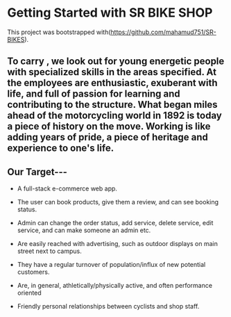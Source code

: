 # Getting Started with SR BIKE SHOP

This project was bootstrapped with(https://github.com/mahamud751/SR-BIKES).

## To carry , we look out for young energetic people with specialized skills in the areas specified. At the employees are enthusiastic, exuberant with life, and full of passion for learning and contributing to the structure. What began miles ahead of the motorcycling world in 1892 is today a piece of history on the move. Working is like adding years of pride, a piece of heritage and experience to one's life.

 

## Our Target---
* A full-stack e-commerce web app. 

* The user can book products, give them a review, and can see booking status.

* Admin can change the order status, add service, delete service, edit service, and can make 
someone an admin etc.

* Are easily reached with advertising, such as outdoor displays on main street next to campus.

* They have a regular turnover of population/influx of new potential customers.

* Are, in general, athletically/physically active, and often performance oriented

* Friendly personal relationships between cyclists and shop staff.
